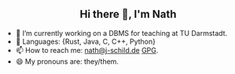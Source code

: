<h2 align="center"> Hi there 👋, I'm Nath</h2>

- 🔭 I’m currently working on a DBMS for teaching at TU Darmstadt.
- 📝 Languages: \{Rust, Java, C, C++, Python\}
- 📫 How to reach me: [nath@j-schild.de](mailto:nath@j-schild.de) [GPG](./nath.asc).
- 😄 My pronouns are: they/them.
